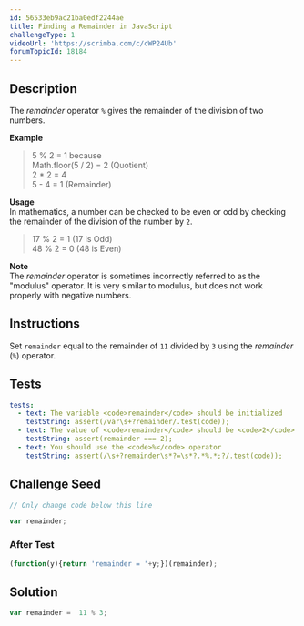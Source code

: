 ```yaml
---
id: 56533eb9ac21ba0edf2244ae
title: Finding a Remainder in JavaScript
challengeType: 1
videoUrl: 'https://scrimba.com/c/cWP24Ub'
forumTopicId: 18184
---
```


## Description

<section id='description'>

The <dfn>remainder</dfn> operator `%` gives the remainder of the division of two numbers.

**Example**

<blockquote>5 % 2 = 1 because<br>Math.floor(5 / 2) = 2 (Quotient)<br>2 * 2 = 4<br>5 - 4 = 1 (Remainder)</blockquote>

**Usage**  
In mathematics, a number can be checked to be even or odd by checking the remainder of the division of the number by `2`.

<blockquote>17 % 2 = 1 (17 is Odd)<br>48 % 2 = 0 (48 is Even)</blockquote>

**Note**  
The <dfn>remainder</dfn> operator is sometimes incorrectly referred to as the "modulus" operator. It is very similar to modulus, but does not work properly with negative numbers.

</section>

## Instructions

<section id='instructions'>

Set `remainder` equal to the remainder of `11` divided by `3` using the <dfn>remainder</dfn> (`%`) operator.

</section>

## Tests

<section id='tests'>

```yml
tests:
  - text: The variable <code>remainder</code> should be initialized
    testString: assert(/var\s+?remainder/.test(code));
  - text: The value of <code>remainder</code> should be <code>2</code>
    testString: assert(remainder === 2);
  - text: You should use the <code>%</code> operator
    testString: assert(/\s+?remainder\s*?=\s*?.*%.*;?/.test(code));

```

</section>

## Challenge Seed

<section id='challengeSeed'>

<div id='js-seed'>

```js
// Only change code below this line

var remainder;

```

</div>

### After Test

<div id='js-teardown'>

```js
(function(y){return 'remainder = '+y;})(remainder);
```

</div>

</section>

## Solution

<section id='solution'>

```js
var remainder =  11 % 3;
```

</section>
